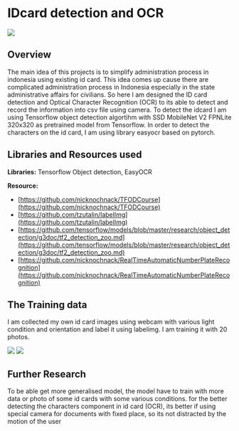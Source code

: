 # IDcard detection and OCR
![](https://github.com/RodzanIskandar/IDcard_detection_and_OCR/blob/main/images/realtime%20detection.png)
## Overview
The main idea of this projects is to simplify administration process in indonesia using existing id card. This idea comes up cause there are complicated administration process in Indonesia especially in the state administrative affairs for civilians. So here I am designed the ID card detection and Optical Character Recognition (OCR) to its able to detect and record the information into csv file using camera. To detect the idcard I am using Tensorflow object detection algortihm with SSD MobileNet V2 FPNLite 320x320 as pretrained model from Tensorflow. In order to detect the characters on the id card, I am using library easyocr based on pytorch.

## Libraries and Resources used
**Libraries:** Tensorflow Object detection, EasyOCR

**Resource:** 

- [https://github.com/nicknochnack/TFODCourse](https://github.com/nicknochnack/TFODCourse)
- [https://github.com/tzutalin/labelImg](https://github.com/tzutalin/labelImg)
- [https://github.com/tensorflow/models/blob/master/research/object_detection/g3doc/tf2_detection_zoo.md](https://github.com/tensorflow/models/blob/master/research/object_detection/g3doc/tf2_detection_zoo.md)
- [https://github.com/nicknochnack/RealTimeAutomaticNumberPlateRecognition](https://github.com/nicknochnack/RealTimeAutomaticNumberPlateRecognition)

## The Training data
I am collected my own id card images using webcam with various light condition and orientation and label it using labelimg. I am training it with 20 photos.

![](https://github.com/RodzanIskandar/IDcard_detection_and_OCR/blob/main/images/total%20loss.PNG) ![](https://github.com/RodzanIskandar/IDcard_detection_and_OCR/blob/main/images/Evaluation%20metrics.PNG)

## Further Research
To be able get more generalised model, the model have to train with more data or photo of some id cards with some various conditions. for the better detecting the characters component in id card (OCR), its better if using special camera for documents with fixed place, so its not distracted by the motion of the user

